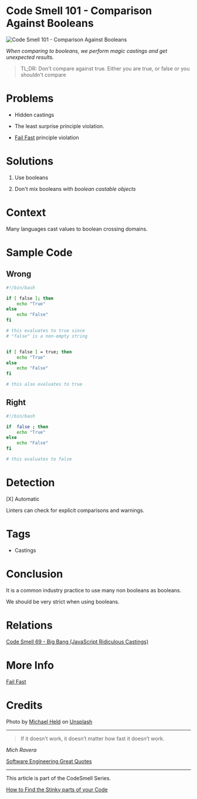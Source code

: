 # Code Smell 101 - Comparison Against Booleans

![Code Smell 101 - Comparison Against Booleans](Code%20Smell%20101%20-%20Comparison%20Against%20Booleans.jpg)

*When comparing to booleans, we perform magic castings and get unexpected results.*

> TL;DR: Don't compare against true. Either you are true, or false or you shouldn't compare

# Problems

- Hidden castings

- The least surprise principle violation.

- [Fail Fast](https://github.com/mcsee/Software-Design-Articles/tree/main/Articles/Theory/Fail%20Fast/readme.md) principle violation

# Solutions

1. Use booleans

2. Don't mix booleans with *boolean castable objects*

# Context

Many languages cast values to boolean crossing domains.

# Sample Code

## Wrong

[Gist Url]: # (https://gist.github.com/mcsee/118ff2e5ebd9779675f664ed46bae95d)
```bash
#!/bin/bash

if [ false ]; then
    echo "True"
else
    echo "False"
fi

# this evaluates to true since 
# "false" is a non-empty string


if [ false ] = true; then
    echo "True"
else
    echo "False"
fi

# this also evaluates to true
```

## Right

[Gist Url]: # (https://gist.github.com/mcsee/405d45ed06a94a81d1f1a3b06381c0f9)
```bash
#!/bin/bash

if  false ; then
    echo "True"
else
    echo "False"
fi

# this evaluates to false   
```

# Detection

[X] Automatic 

Linters can check for explicit comparisons and warnings.

# Tags

- Castings

# Conclusion

It is a common industry practice to use many non booleans as booleans. 

We should be very strict when using booleans.

# Relations

[Code Smell 69 - Big Bang (JavaScript Ridiculous Castings)](https://github.com/mcsee/Software-Design-Articles/tree/main/Articles/Code%20Smells/Code%20Smell%2069%20-%20Big%20Bang%20(JavaScript%20Ridiculous%20Castings)/readme.md)

# More Info

[Fail Fast](https://github.com/mcsee/Software-Design-Articles/tree/main/Articles/Theory/Fail%20Fast/readme.md)

# Credits

Photo by [Michael Held](https://unsplash.com/@michaelheld) on [Unsplash](https://unsplash.com/s/photos/disguise)
  
* * *

> If it doesn’t work, it doesn’t matter how fast it doesn’t work.

_Mich Ravera_
 
[Software Engineering Great Quotes](https://github.com/mcsee/Software-Design-Articles/tree/main/Articles/Quotes/Software%20Engineering%20Great%20Quotes/readme.md)

* * *

This article is part of the CodeSmell Series.

[How to Find the Stinky parts of your Code](https://github.com/mcsee/Software-Design-Articles/tree/main/Articles/Code%20Smells/How%20to%20Find%20the%20Stinky%20parts%20of%20your%20Code/readme.md)